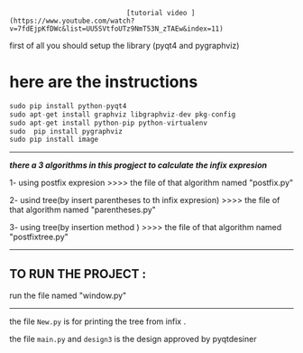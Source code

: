 
                                 [tutorial video ](https://www.youtube.com/watch?v=7fdEjpKfDWc&list=UU5SVtfoUTz9NmT53N_zTAEw&index=11)


first of all you should setup the library (pyqt4 and pygraphviz)


#                                 here are the instructions 


```python
sudo pip install python-pyqt4
sudo apt-get install graphviz libgraphviz-dev pkg-config
sudo apt-get install python-pip python-virtualenv
sudo  pip install pygraphviz
sudo pip install image
```


-------------

***there a 3 algorithms in this progject to calculate the infix expresion***


1- using postfix expresion >>>> the file of that algorithm named "postfix.py"


2- usind tree(by insert parentheses to th infix expresion)  >>>> the file of that algorithm named "parentheses.py"


3- using tree(by insertion method )   >>>> the file of that algorithm named "postfixtree.py"




-----------
## TO RUN THE PROJECT :


run the file named "window.py"


----------------

the file `New.py` is for printing the tree from infix .


the file `main.py` and `design3` is the design approved by pyqtdesiner 






